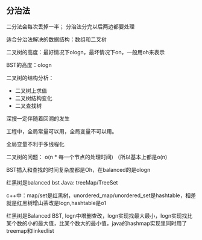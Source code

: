 ## 分治法

二分法会每次丢掉一半； 分治法分完以后两边都要处理

适合分治法解决的数据结构：数组和二叉树

二叉树的高度：最好情况下ologn，最坏情况下on，一般用oh来表示

BST的高度：ologn

二叉树的结构分析：

- 二叉树上求值
- 二叉树结构变化
- 二叉查找树

深搜一定伴随着回溯的发生

工程中，全局常量可以用，全局变量不可以用。

全局变量不利于多线程化

二叉树的问题： o(n * 每一个节点的处理时间) （所以基本上都是o(n)

BST插入和查找的时间复杂度都是Oh，在balanced的是ologn

红黑树是balanced bst Java: treeMap/TreeSet

c++中：map/set是红黑树，unordered_map/unordered_set是hashtable，相差就是红黑树增山茶改是logn,hashtable是o1

红黑树是Balanced BST, logn中增删查改，logn实现找最大最小，logn实现找比某个数的小的最大值，比某个数大的最小值，java的hashmap实现里同时用了treemap和linkedlist

